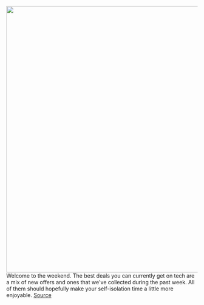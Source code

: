 <img src='https://cdn.vox-cdn.com/thumbor/ls6m0bvJkaiG1AR9-RfX-0Pj5kI=/0x0:2040x1360/1200x800/filters:focal(857x517:1183x843)/cdn.vox-cdn.com/uploads/chorus_image/image/66603317/sling10_2040.0.0.jpg' width='700px' /><br/>
Welcome to the weekend. The best deals you can currently get on tech are a mix of new offers and ones that we've collected during the past week. All of them should hopefully make your self-isolation time a little more enjoyable.
<a href='https://www.theverge.com/good-deals/2020/4/4/21206886/sling-tv-blue-tv-streaming-discount-beats-noise-canceling-headphones-wireless-deal'> Source <a/>
